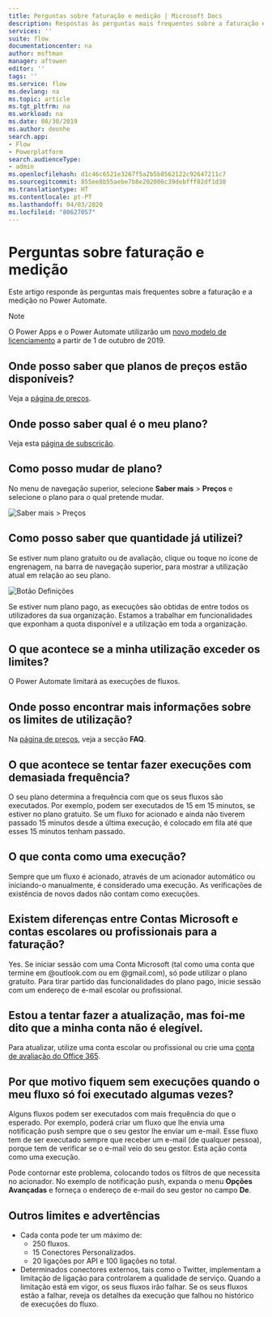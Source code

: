 ```yaml
---
title: Perguntas sobre faturação e medição | Microsoft Docs
description: Respostas às perguntas mais frequentes sobre a faturação e a medição no Power Automate
services: ''
suite: flow
documentationcenter: na
author: msftman
manager: aftowen
editor: ''
tags: ''
ms.service: flow
ms.devlang: na
ms.topic: article
ms.tgt_pltfrm: na
ms.workload: na
ms.date: 08/30/2019
ms.author: deonhe
search.app:
- Flow
- Powerplatform
search.audienceType:
- admin
ms.openlocfilehash: d1c46c6521e3267f5a2b5b8562122c92647211c7
ms.sourcegitcommit: 855ee8b55aebe7b8e202006c39debfff02df1d30
ms.translationtype: HT
ms.contentlocale: pt-PT
ms.lasthandoff: 04/03/2020
ms.locfileid: "80627057"
---
```

# <a name="billing-and-metering-questions"></a>Perguntas sobre faturação e medição


Este artigo responde às perguntas mais frequentes sobre a faturação e a medição no Power Automate.

>[!NOTE]
> O Power Apps e o Power Automate utilizarão um [novo modelo de licenciamento](https://docs.microsoft.com/power-platform/admin/powerapps-flow-licensing-faq) a partir de 1 de outubro de 2019. 

## <a name="where-can-i-find-out-what-pricing-plans-are-available"></a>Onde posso saber que planos de preços estão disponíveis?

Veja a [página de preços](https://flow.microsoft.com/pricing/).

## <a name="where-can-i-find-out-what-my-plan-is"></a>Onde posso saber qual é o meu plano?

Veja esta [página de subscrição](https://portal.office.com/account/#subscriptions).

## <a name="how-do-i-switch-plans"></a>Como posso mudar de plano?

No menu de navegação superior, selecione **Saber mais** > **Preços** e selecione o plano para o qual pretende mudar.

![Saber mais > Preços](./media/billing-questions/learn-pricing.png)

## <a name="how-do-i-know-how-much-ive-used"></a>Como posso saber que quantidade já utilizei?

Se estiver num plano gratuito ou de avaliação, clique ou toque no ícone de engrenagem, na barra de navegação superior, para mostrar a utilização atual em relação ao seu plano. 

![Botão Definições](./media/billing-questions/settings.png)

Se estiver num plano pago, as execuções são obtidas de entre todos os utilizadores da sua organização. Estamos a trabalhar em funcionalidades que exponham a quota disponível e a utilização em toda a organização.

## <a name="what-happens-if-my-usage-exceeds-the-limits"></a>O que acontece se a minha utilização exceder os limites?

O Power Automate limitará as execuções de fluxos.

## <a name="where-can-i-find-more-information-regarding-the-usage-limits"></a>Onde posso encontrar mais informações sobre os limites de utilização?

Na [página de preços](https://flow.microsoft.com/pricing/), veja a secção **FAQ**.

## <a name="what-happens-if-i-try-to-execute-runs-too-frequently"></a>O que acontece se tentar fazer execuções com demasiada frequência?

O seu plano determina a frequência com que os seus fluxos são executados. Por exemplo, podem ser executados de 15 em 15 minutos, se estiver no plano gratuito. Se um fluxo for acionado e ainda não tiverem passado 15 minutos desde a última execução, é colocado em fila até que esses 15 minutos tenham passado.

## <a name="what-counts-as-a-run"></a>O que conta como uma execução?

Sempre que um fluxo é acionado, através de um acionador automático ou iniciando-o manualmente, é considerado uma execução. As verificações de existência de novos dados não contam como execuções.

## <a name="are-there-differences-between-microsoft-accounts-and-work-or-school-accounts-for-billing"></a>Existem diferenças entre Contas Microsoft e contas escolares ou profissionais para a faturação?

Yes. Se iniciar sessão com uma Conta Microsoft (tal como uma conta que termine em @outlook.com ou em @gmail.com), só pode utilizar o plano gratuito. Para tirar partido das funcionalidades do plano pago, inicie sessão com um endereço de e-mail escolar ou profissional.

## <a name="im-trying-to-upgrade-but-im-told-my-account-isnt-eligible"></a>Estou a tentar fazer a atualização, mas foi-me dito que a minha conta não é elegível.

Para atualizar, utilize uma conta escolar ou profissional ou crie uma [conta de avaliação do Office 365](https://powerbi.microsoft.com/documentation/powerbi-admin-signing-up-for-power-bi-with-a-new-office-365-trial/).

## <a name="why-did-i-run-out-of-runs-when-my-flow-only-ran-a-few-times"></a>Por que motivo fiquem sem execuções quando o meu fluxo só foi executado algumas vezes?

Alguns fluxos podem ser executados com mais frequência do que o esperado. Por exemplo, poderá criar um fluxo que lhe envia uma notificação push sempre que o seu gestor lhe enviar um e-mail. Esse fluxo tem de ser executado sempre que receber um e-mail (de qualquer pessoa), porque tem de verificar se o e-mail veio do seu gestor. Esta ação conta como uma execução.

Pode contornar este problema, colocando todos os filtros de que necessita no acionador. No exemplo de notificação push, expanda o menu **Opções Avançadas** e forneça o endereço de e-mail do seu gestor no campo **De**.

## <a name="other-limits-and-caveats"></a>Outros limites e advertências

* Cada conta pode ter um máximo de:
  * 250 fluxos.
  * 15 Conectores Personalizados.
  * 20 ligações por API e 100 ligações no total.
* Determinados conectores externos, tais como o Twitter, implementam a limitação de ligação para controlarem a qualidade de serviço. Quando a limitação está em vigor, os seus fluxos irão falhar. Se os seus fluxos estão a falhar, reveja os detalhes da execução que falhou no histórico de execuções do fluxo.
